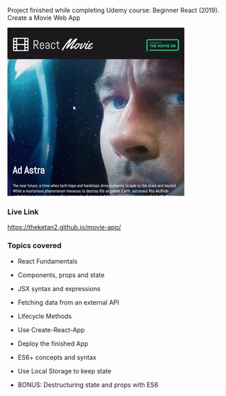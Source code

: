 Project finished while completing Udemy course: Beginner React (2019). Create a Movie Web App

![alt text](screen/screen.gif)

### Live Link

https://theketan2.github.io/movie-app/

### Topics covered

- React Fundamentals

- Components, props and state

- JSX syntax and expressions

- Fetching data from an external API

- Lifecycle Methods

- Use Create-React-App

- Deploy the finished App

- ES6+ concepts and syntax

- Use Local Storage to keep state

- BONUS: Destructuring state and props with ES6
